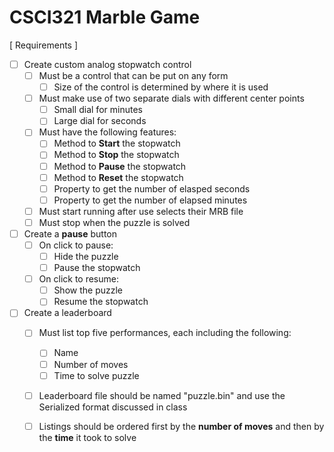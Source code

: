# CSCI321 Marble Game

[ Requirements ]

- [ ] Create custom analog stopwatch control
	- [ ] Must be a control that can be put on any form
		- [ ] Size of the control is determined by where it is used
	- [ ] Must make use of two separate dials with different center points
		- [ ] Small dial for minutes
		- [ ] Large dial for seconds
	- [ ] Must have the following features:
		- [ ] Method to **Start** the stopwatch
		- [ ] Method to **Stop** the stopwatch
		- [ ] Method to **Pause** the stopwatch
		- [ ] Method to **Reset** the stopwatch
		- [ ] Property to get the number of elasped seconds
		- [ ] Property to get the number of elapsed minutes
	- [ ] Must start running after use selects their MRB file
	- [ ] Must stop when the puzzle is solved

- [ ] Create a **pause** button
	- [ ] On click to pause:
		- [ ] Hide the puzzle
		- [ ] Pause the stopwatch
	- [ ] On click to resume:
		- [ ] Show the puzzle
		- [ ] Resume the stopwatch

- [ ] Create a leaderboard
	- [ ] Must list top five performances, each including the following:
		- [ ] Name
		- [ ] Number of moves
		- [ ] Time to solve puzzle
	- [ ] Leaderboard file should be named "puzzle.bin" and use the Serialized format discussed in class
	- [ ] Listings should be ordered first by the **number of moves** and then by the **time** it took to solve

